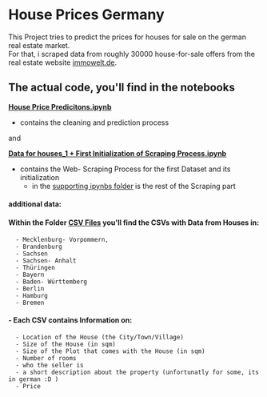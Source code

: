# House Prices Germany
  
This Project tries to predict the prices for houses for sale on the german real estate market.  
For that, i scraped data from roughly 30000 house-for-sale offers from the real estate website [immowelt.de](https://www.immowelt.de/).

## The actual code, you'll find in the notebooks 

  [__House Price Predicitons.ipynb__](https://github.com/mmrachacz/final_project/blob/main/House%20Price%20Predicitons-%20FINAL.ipynb)   
  - contains the cleaning and prediction process  
  
  and     
  
  [__Data for houses_1 + First Initialization of Scraping Process.ipynb__](https://github.com/mmrachacz/final_project/blob/main/Data%20for%20houses_1%20%2B%20First%20Initialization%20of%20Scraping%20Process.ipynb)   
  - contains the Web- Scraping Process for the first Dataset and its initialization  
      - in the [supporting ipynbs folder](https://github.com/mmrachacz/final_project/tree/main/supporting%20ipynbs) is the rest of the Scraping part
         
    
   
    
           
####   additional data:   

#### Within the Folder [CSV Files](https://github.com/mmrachacz/final_project/tree/main/CSV%20files) you'll find the CSVs with Data from Houses in:
  
      - Mecklenburg- Vorpommern,  
      - Brandenburg  
      - Sachsen  
      - Sachsen- Anhalt  
      - Thüringen  
      - Bayern  
      - Baden- Württemberg  
      - Berlin   
      - Hamburg   
      - Bremen  
      
  ####  - Each CSV contains Information on:
    
      - Location of the House (the City/Town/Village)   
      - Size of the House (in sqm)  
      - Size of the Plot that comes with the House (in sqm)  
      - Number of rooms   
      - who the seller is   
      - a short description about the property (unfortunatly for some, its in german :D )   
      - Price  
      
